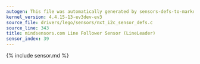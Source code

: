 ```yaml
---
autogen: This file was automatically generated by sensors-defs-to-markdown.py
kernel_version: 4.4.15-13-ev3dev-ev3
source_file: drivers/lego/sensors/nxt_i2c_sensor_defs.c
source_line: 343
title: mindsensors.com Line Follower Sensor (LineLeader)
sensor_index: 39
---
```


{% include sensor.md %}

